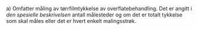 a) Omfatter måling av tørrfilmtykkelse av overflatebehandling. Det er angitt i *den spesielle beskrivelsen* antall målesteder og om det er totalt tykkelse som skal måles eller det er hvert enkelt malingsstrøk.

